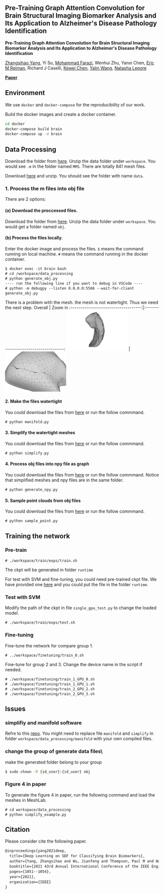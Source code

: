 ## Pre-Training Graph Attention Convolution for Brain Structural Imaging Biomarker Analysis and Its Application to Alzheimer's Disease Pathology Identification

**Pre-Training Graph Attention Convolution for Brain Structural Imaging Biomarker Analysis and Its Application to Alzheimer's Disease Pathology Identification**

[Zhangsihao Yang](https://scholar.google.com/citations?user=VaRp0cMAAAAJ&hl=en), Yi Su, [Mohammad Farazi](https://scholar.google.com/citations?hl=en&user=lHa5pY4AAAAJ), Wenhui Zhu, Yanxi Chen, [Eric M Reiman](https://scholar.google.com/citations?user=I-Khl7AAAAAJ), Richard J Caselli, [Kewei Chen](https://scholar.google.com/citations?user=d83ZIzEAAAAJ&hl=zh-CN), [Yalin Wang](https://gsl.lab.asu.edu/), [Natasha Lepore](https://keck.usc.edu/faculty-search/natasha-lepore/)

**[Paper](paper/ISBI2023_UnsupervisedLearning.pdf)**

## Environment

We use `docker` and `docker-compose` for the reproducibility of our work.

Build the docker images and create a docker container.

``` bash
cd docker
docker-compose build brain
docker-compose up -d brain
```

## Data Processing

Download the folder from [here](https://drive.google.com/file/d/1f0T4OKhxGtIb4hbZEhB4vqTiKxETkuNJ/view?usp=sharing). Unzip the data folder under `workspace`. You would see `.m` in the folder named `MMS`. There are totally 841 mesh files.

Download [here](https://drive.google.com/file/d/1MnTKpQbDuxqhQDcFG9j1qZQJSk0rzPMC/view?usp=sharing) and unzip. You should see the folder with name `data`.

### 1. Process the m files into obj file

There are 2 options:

#### (a) Download the proccessed files.

Download the folder from [here](https://drive.google.com/file/d/1TU-FT1ptlhSWCJmwCV8aHHyyiAIhoDXr/view?usp=sharing). Unzip the data folder under `workspace`. You would get a folder named `obj`.

#### (b) Process the files locally.

Enter the docker image and process the files. `$` means the command running on local machine. `#` means the command running in the docker container.

```
$ docker exec -it brain bash
# cd /workspace/data_processing
# python generate_obj.py
---- run the following line if you want to debug in VSCode ----
# python -m debugpy --listen 0.0.0.0:5566 --wait-for-client generate_obj.py
```

There is a problem with the mesh. the mesh is not watertight. Thus we need the next step.
Overall                               | Zoom in
:------------------------------------:|:-------------------------------------:
<img src="fig/whole.png" width="200"> | <img src="fig/crack.png" width="200">


#### 2. Make the files watertight
You could download the files from [here](https://drive.google.com/file/d/1nKc08OyCc1L9WV-qGysKfw4b7WK4jBXz/view?usp=sharing) or run the follow commmand.
```
# python manifold.py
```

#### 3. Simplify the watertight meshes
You could download the files from [here](https://drive.google.com/file/d/1yWqaXiGweTCXO5VdJgVGUukllg9L4JKU/view?usp=sharing) or run the follow commmand.
```
# python simplify.py
```

#### 4. Process obj files into npy file as graph
You could download the files from [here](https://drive.google.com/file/d/1yWqaXiGweTCXO5VdJgVGUukllg9L4JKU/view?usp=sharing) or run the follow commmand.
Notice that simplified meshes and npy files are in the same folder.
```
# python generate_npy.py
```

#### 5. Sample point clouds from obj files
You could download the files from [here](https://drive.google.com/file/d/1AZpfz1oZYVJCn3xYqx2LzrNMUFbFGkpA/view?usp=sharing) or run the follow commmand.
```
# python sample_point.py
```

## Training the network 

### Pre-train

```
# ./workspace/train/exps/train.sh
```
The ckpt will be generated in folder `runtime`

For test with SVM and fine-tuning, you could need pre-trained ckpt file. 
We have provided one [here](https://drive.google.com/file/d/1pI440GmCx8Pbdi4KdTc_0sAVmQPhbI_r/view?usp=sharing) and you could put the file in the folder `runtime`.

### Test with SVM

Modify the path of the ckpt in file `single_gpu_test.py` to change the loaded model.
```
# ./workspace/train/exps/test.sh
```

### Fine-tuning

Fine-tune the network for compare group 1.
```
# ../workspace/finetuning/train_0.sh
```
Fine-tune for group 2 and 3. Change the device name in the script if needed.
```
# ./workspace/finetuning/train_1_GPU_0.sh
# ./workspace/finetuning/train_1_GPU_1.sh
# ./workspace/finetuning/train_2_GPU_2.sh
# ./workspace/finetuning/train_2_GPU_3.sh
```

## Issues

### simplifiy and manifold software

Refre to this [repo](https://github.com/hjwdzh/Manifold). You might need to replace file `manifold` and `simplify` in folder `workspace/data_processing/manifold` with your own compiled files.

### change the group of generate data files\
make the generated folder belong to your group

```bash
$ sudo chown -R {id_user}:{id_user} obj
```

### Figure 4 in paper

To generate the figure 4 in paper, run the following command and load the meshes in MeshLab.
```
# cd workspace/data_processing
# python simplify_example.py
```

## Citation

Please consider cite the following paper.

```latex
@inproceedings{yang2021deep,
  title={Deep Learning on SDF for Classifying Brain Biomarkers},
  author={Yang, Zhangsihao and Wu, Jianfeng and Thompson, Paul M and Wang, Yalin},
  booktitle={2021 43rd Annual International Conference of the IEEE Engineering in Medicine \& Biology Society (EMBC)},
  pages={1051--1054},
  year={2021},
  organization={IEEE}
}
```
